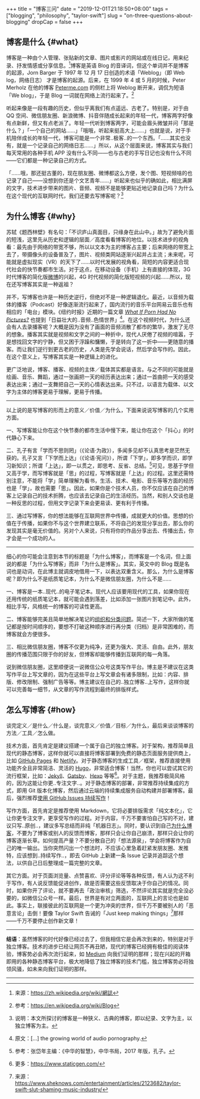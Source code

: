 +++
title = "博客三问"
date = "2019-12-01T21:18:50+08:00"
tags = ["blogging", "philosophy", "taylor-swift"]
slug = "on-three-questions-about-blogging"
dropCap = false
+++

## 博客是什么 {#what}

博客是一种由个人管理、张贴新的文章、图片或影片的网站或在线日记，用来纪录、抒发情感或分享信息。[^1]博客是英语 Blog 的音译词，但这个单词并不是博客的起源，Jorn Barger 于 1997 年 12 月 17 日创造的术语「Weblog」（即 Web log，网络日志） 才是博客的起源。后来，在 1999 年 4 或 5 月的时候，Peter Merholz 在他的博客 [Peterme.com](https://www.peterme.com/) 的侧栏上将 Weblog 断开来，调侃为短语「We blog」，于是 Blog 一词就在网络上流行起来了。[^2]

听起来像是一段有趣的历史，但似乎离我们有点遥远、古老了。特别是，对于由 QQ 空间、微信朋友圈、新浪微博、抖音伴随成长起来的年轻一代，博客两字好像有点新鲜，但又有点老派了。年轻一代听到博客两字，可能会眉头微皱并问「那是什么？」「一个自己的网站……」「哦哦，听起来挺高大上……」也就是说，对于手机陪伴成长的年轻一代，博客可能是一个非常..极客..的一个东西。「……其实也没有，就是一个记录自己的网络日志……」所以，从这个层面来说，博客其实与我们每天常用的各种手机 APP 没有什么不同——也与古老的手写日记也没有什么不同——它们都是一种记录自己的方式。

「……哦，那还挺古董的，现在朋友圈、微博都这么方便，发个图、短视频啥的也记录了自己——没想到你还是个文艺青年……」听起来也似乎的确如此，相比满屏的文字，技术进步带来的图片、音频、视频不是能够更贴近地记录自己吗？为什么在这个现代的互联网时代，我们还要去写博客呢？[^3]

## 为什么博客 {#why}

苏轼《题西林壁》有名句：「不识庐山真面目，只缘身在此山中。」故为了避免片面的短浅，这里先从历史和逻辑的层面／高度看看博客的地位。以技术进步的视角看：最先由于网络的带宽不够，所以以文本为主的博客占主要；后来网络的带宽上去了，带摄像头的设备普及了，图片、视频类网站逐渐兴起并占主流；未来呢，可能就是虚拟现实（VR）的天下了……以时代发展的视角看，简短的内容更适合现代社会的快节奏都市生活。对于这点，在移动设备（手机）上有直接的体现，3G 时代博客的简化版[微博](https://zh.wikipedia.org/wiki/微博)的兴起，4G 时代视频的简化版短视频的兴起……所以，现在还写博客其实是一种返祖？

并不，写博客也许是一种历史逆行，但绝对不是一种逻辑退化。最近，以音频为载体的播客（Podcast）好像逐渐流行起来了，国内流行的音乐平台网易云音乐也有相应的「电台」模块。《纽约时报》近期的一篇文章 [*What If Porn Had No Pictures?*](https://www.nytimes.com/2019/11/20/style/audio-porn-erotica-quinn-dipsea.html) 也提到「日益壮大的..音频..色情世界」[^4]。在这个视频时代，为什么还会有人去录播客呢？大概是因为没有了画面的音频消散了都市的繁华，激发了无尽的想象。播客其实就是视频和文字之间的一种折中，现代人厌倦了视频的喧嚣，于是想找回文字的宁静，但又困于浮躁和慵懒，于是转向了这一折中——更随意的播客。而让我们逆行到更古老的历史，人类是先学会说话，然后学会写作的。因此，在这个意义上，写博客其实是一种逻辑上的进化。

更广泛地说，博客、播客、视频的主体／载体其实都是语言。与之不同的可能就是绘画、音乐、舞蹈，通过一张画把一天的经历表达出来；通过一首曲把一天的感受表达出来；通过一支舞把自己一天的心情表达出来。只不过，以语言为载体、以文字为主体的博客更易于理解，更易于传播。

---

以上说的是写博客的形而上的意义／价值／为什么，下面来说说写博客的几个实用方面。

一、写博客能让你在这个快节奏的都市生活中慢下来，能让你在这个「抖心」的时代静心下来。

二、孔子有言「学而不思则罔」（《论语·为政》），多闻多见却不认真思考是茫然无获的。孔子又言「下学而上达」（《论语·宪问》），所谓「下学」，即多学而识，即学习新知识；所谓「上达」，即一以贯之，即思考、反省、总结。[^5]可见，思基于学但又高于学，而写博客就是「思」的过程，写博客就是「上达」的过程。这里还需特别注意，不能将「学」简单理解为看书，生活、技术、电影、音乐等等方面的经历也是「学」，故也需要「思」。因此，如果你是个技术人员，你不仅应该在自己的博客上记录自己的技术折腾，也应该去记录自己的生活经历。当然，和别人交谈也是一种反思的过程，但用文字记录下来会更易读、更有利于传播。

三、通过写博客，你的想法能够在互联网世界中传播，成就更大的价值。思想的价值在于传播，如果你不与这个世界建立联系，不将自己的发现分享出去，那么你的发现其实是毫无价值的。另对个人来说，只有将你的作品分享出去、传播出去，你才会是一个成功的人。

---

细心的你可能会注意到本节的标题是「为什么博客」，而博客是一个名词，但上面说的都是「为什么写博客」而非「为什么是博客」。其实，英文中的 Blog 既是名词也是动词，在此博主就调皮地借用一下，以表达双重含义。那么，为什么是博客呢？即为什么不是纸质笔记本，为什么不是微信朋友圈，为什么不是……

一、博客是一本..现代..的电子笔记本。现代人应该要用现代的工具，如果你现在还用传统的纸质笔记本，就可能会遇到落差，比如添加一张图片到笔记中。此外，相比手写，风格统一的博客的可读性更高。

二、博客能够完美且简单地解决笔记的[组织和分类问题](/tech/categories+tags/)。简述一下，大家所做的笔记都是按时间顺序的，要想不打破这种顺序进行再分类（归档）是非常困难的，而博客就会方便很多。

三、相比微信朋友圈，博客不仅更为纯净，还更为强大、灵活、自由。此外，朋友圈的传播范围只限于你的好友，但博客却能够传播到互联网的每一角落。

说到微信朋友圈，这里顺便说一说微信公众号这类写作平台。博主是不建议在这类写作平台上写文章的，因为在这些平台上写文章会有诸多限制，比如：内容、排版、修改限制、强制广告等等。博主建议在自己的..独立博客..上写作，这样你就可以完善每一细节，从文章的写作流程到最终的排版样式。

## 怎么写博客 {#how}

谈完定义／是什么／什么是，谈完意义／价值／目标／为什么，最后来谈谈博客的方法／工具／怎么做。

技术方面，首先肯定是建议搭建一个属于自己的独立博客。对于架构，推荐简单且现代的静态博客，这样你就可以直接将博客部署到免费的静态页面服务提供商上，比如 [GitHub Pages](https://pages.github.com/) 和 [Netlify](https://www.netlify.com/)。对于静态博客的生成工具／框架，推荐直接使用功能齐全且非常简洁、灵活的 [Hugo](https://gohugo.io/)，非常适合博客！当然，你也可以尝试其它的流行框架，比如：[Jekyll](https://jekyllrb.com/)、[Gatsby](http://gatsbyjs.org/)、[Hexo](https://hexo.io/) 等等[^6]。对于主题，我推荐极简风格的，因为这能让你更..专注文字..。对于静态博客的部署，非常推荐持续集成的方式，即用 Git 版本化博客，然后通过云端的持续集成服务自动构建并部署博客。最后，强烈推荐[使用 GitHub Issues 持续写作](/tech/continuous-writing-with-github-issues/)！

写作方面，首先肯定是推荐使用 Markdown，它将必要排版需求「纯文本化」，它让你更专注文字，更享受写作的过程。对于内容，千万不要害怕自己写的不对，建议只写..原创..，建议多写总结而非纯「机器日志」。同时，要认识到自己[为什么博客](#why)，不要为了博客或别人的反馈而博客，那样只会让你自己崩溃，那样只会让你的博客逐渐长草。如何提高产量？不要分散自己的「想法源泉」，学会将博客作为自己的唯一输出。当你突然闪出一个想法时，不应该心里急着赶紧发朋友圈、发推特，应该想到..持续写作..，即去 GitHub 上新建一条 Issue 记录并追踪这个想法，以供自己日后整理成一篇完整的文章。

其它方面。对于页面浏览量、点赞喜欢、评分评论等等各种反馈，有人认为这不利于写作，有人说反馈能促进创作，故是否需要这些反馈取决于你自己的情况。同时，如果你开了评论，就不要再去「政治审核」筛选，不然评论其实就是完全没必要的，如微信公众号一样。最后，世界是有对立两面的，互联网上的言论也是如此。事实上，联接彼此的互联网是一个更为冲突的世界，但千万不要被别人的「恶意言论」击倒！要像 Taylor Swift 告诫的「Just keep making things」[^7]那样——千万不要停止创作新文章！

---

**结语**：虽然博客的时代好像已经过去了，但我相信它是会再次到来的，特别是对于独立博客。技术的进步已经让网页不再丑陋，现代的博客已经拥有极佳的阅读体验，博客势必会再次流行起来，如 [Medium](https://medium.com/) 向我们证明的那样；现在兴起的开箱即用的各种静态博客平台，极大地降低了独立博客的技术门槛，独立博客势必将独领风骚，如未来向我们证明的那样。

---

[^1]: 来源：<https://zh.wikipedia.org/wiki/網誌>
[^2]: 参考：<https://en.wikipedia.org/wiki/Blog>
[^3]: 说明：本文所探讨的博客是一种狭义、古典的博客，即以纪录、文字为主，以独立博客为主。
[^4]: 原文：[...] the growing world of audio pornography.
[^5]: 参考：张岱年主编：《中华的智慧》，中华书局，2017 年版，孔子。
[^6]: 更多：<https://www.staticgen.com/>
[^7]: 来源：<https://www.sheknows.com/entertainment/articles/2123682/taylor-swift-slut-shaming-music-industry/>
